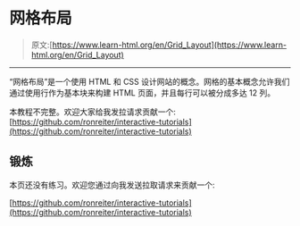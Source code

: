 # 网格布局

> 原文:[https://www.learn-html.org/en/Grid_Layout](https://www.learn-html.org/en/Grid_Layout)

* * *

“网格布局”是一个使用 HTML 和 CSS 设计网站的概念。网格的基本概念允许我们通过使用行作为基本块来构建 HTML 页面，并且每行可以被分成多达 12 列。

本教程不完整。欢迎大家给我发拉请求贡献一个:
[https://github.com/ronreiter/interactive-tutorials](https://github.com/ronreiter/interactive-tutorials)

## 锻炼

本页还没有练习。欢迎您通过向我发送拉取请求来贡献一个:

[https://github.com/ronreiter/interactive-tutorials](https://github.com/ronreiter/interactive-tutorials)